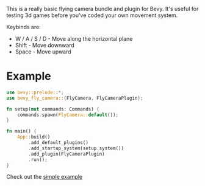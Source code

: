 This is a really basic flying camera bundle and plugin for Bevy. It's useful for testing 3d games before you've coded your own movement system.

Keybinds are:

- W / A / S / D - Move along the horizontal plane
- Shift - Move downward
- Space - Move upward

# Example

```rust
use bevy::prelude::*;
use bevy_fly_camera::{FlyCamera, FlyCameraPlugin};

fn setup(mut commands: Commands) {
	commands.spawn(FlyCamera::default());
}

fn main() {
	App::build()
		.add_default_plugins()
		.add_startup_system(setup.system())
		.add_plugin(FlyCameraPlugin)
		.run();
}
```

Check out the [simple example](examples/basic.rs)
